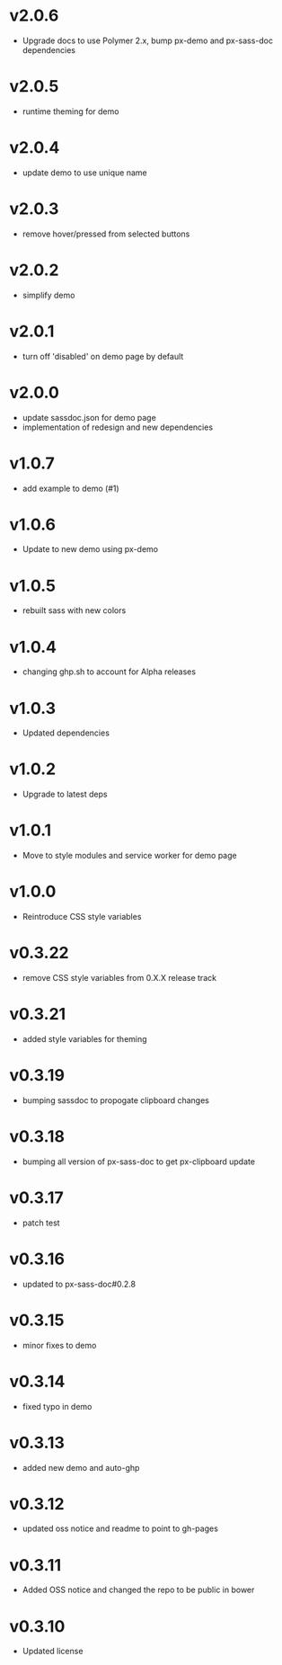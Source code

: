 v2.0.6
==================
* Upgrade docs to use Polymer 2.x, bump px-demo and px-sass-doc dependencies

v2.0.5
==================
* runtime theming for demo

v2.0.4
==================
* update demo to use unique name

v2.0.3
==================
* remove hover/pressed from selected buttons

v2.0.2
==================
* simplify demo

v2.0.1
==================
* turn off 'disabled' on demo page by default

v2.0.0
==================
* update sassdoc.json for demo page
* implementation of redesign and new dependencies

v1.0.7
==================
* add example to demo (#1)

v1.0.6
==================
* Update to new demo using px-demo

v1.0.5
==================
* rebuilt sass with new colors

v1.0.4
==================
* changing ghp.sh to account for Alpha releases

v1.0.3
==================
* Updated dependencies

v1.0.2
==================
* Upgrade to latest deps

v1.0.1
==================
* Move to style modules and service worker for demo page

v1.0.0
==================
* Reintroduce CSS style variables

v0.3.22
==================
* remove CSS style variables from 0.X.X release track

v0.3.21
==================
* added style variables for theming

v0.3.19
==================
* bumping sassdoc to propogate clipboard changes

v0.3.18
==================
* bumping all version of px-sass-doc to get px-clipboard update

v0.3.17
==================
* patch test

v0.3.16
==========================
* updated to px-sass-doc#0.2.8

v0.3.15
==============================
* minor fixes to demo

v0.3.14
==============================
* fixed typo in demo

v0.3.13
==============================
* added new demo and auto-ghp

v0.3.12
==============================
* updated oss notice and readme to point to gh-pages

v0.3.11
==============================
* Added OSS notice and changed the repo to be public in bower

v0.3.10
==============================
* Updated license
